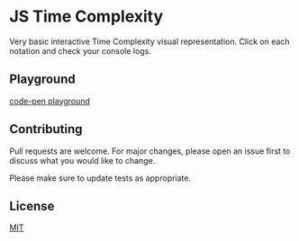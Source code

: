 # JS Time Complexity
Very basic interactive Time Complexity visual representation. Click on each notation and check your console logs.

## Playground
[code-pen playground](https://codepen.io/HusseinQudsi/pen/xxOKqov)

## Contributing
Pull requests are welcome. For major changes, please open an issue first to discuss what you would like to change.

Please make sure to update tests as appropriate.

## License
[MIT](https://choosealicense.com/licenses/mit/)
